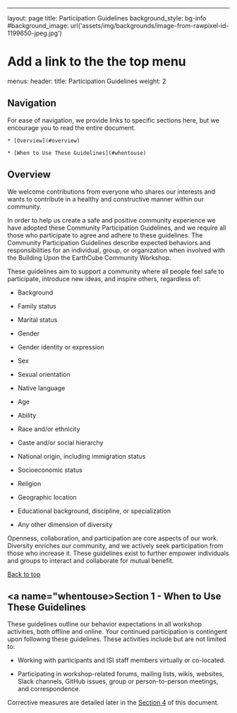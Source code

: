 ---
layout: page
title: Participation Guidelines
background_style: bg-info
#background_image: url('assets/img/backgrounds/image-from-rawpixel-id-1199650-jpeg.jpg')
# Add a link to the the top menu
menus:
  header:
    title: Participation Guidelines
    weight: 2

## <a name='top'>Navigation</a>

For ease of navigation, we provide links to specific sections here, but we encourage you to read the entire document.  

    * [Overview](#overview)  

    * [When to Use These Guidelines](#whentouse)  

## <a name="overview">Overview</a>

We welcome contributions from everyone who shares our interests and wants to contribute in a healthy and constructive manner within our community.
      
In order to help us create a safe and positive community experience we have adopted these Community Participation Guidelines, and we require all those who participate to agree and adhere to these guidelines. The Community Participation Guidelines describe expected behaviors and responsibilities for an individual, group, or organization when involved with the Building Upon the EarthCube Community Workshop.
      
These guidelines aim to support a community where all people feel safe to participate, introduce new ideas, and inspire others, regardless of:  

* Background

* Family status

* Marital status

* Gender

* Gender identity or expression

* Sex

* Sexual orientation

* Native language

* Age

* Ability 

* Race and/or ethnicity

* Caste and/or social hierarchy

* National origin, including immigration status

* Socioeconomic status

* Religion

* Geographic location

* Educational background, discipline, or specialization

* Any other dimension of diversity  
    
Openness, collaboration, and participation are core aspects of our work. Diversity enriches our community, and we actively seek participation from those who increase it. These guidelines exist to further empower individuals and groups to interact and collaborate for mutual benefit.

[Back to top](#top)

## <a name="whentouse>Section 1 - When to Use These Guidelines</a>

These guidelines outline our behavior expectations in all workshop activities, both offline and online. Your continued participation is contingent upon following these guidelines. These activities include but are not limited to:   
    
* Working with participants and ISI staff members virtually or co-located.  

* Participating in workshop-related forums, mailing lists, wikis, websites, Slack channels, GitHub issues, group or person-to-person meetings, and correspondence.   

Corrective measures are detailed later in the [Section 4](#consequences) of this document.

